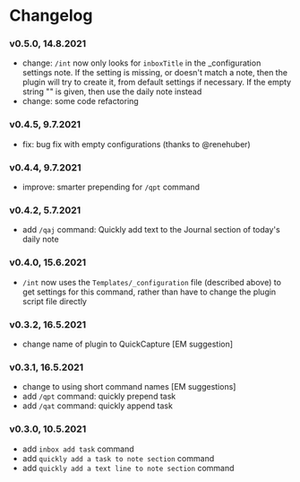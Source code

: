 # Changelog

### v0.5.0, 14.8.2021
- change: `/int` now only looks for `inboxTitle` in the _configuration settings note. If the setting is missing, or doesn't match a note, then the plugin will try to create it, from default settings if necessary. If the empty string "" is given, then use the daily note instead 
- change: some code refactoring

### v0.4.5, 9.7.2021
- fix: bug fix with empty configurations (thanks to @renehuber)

### v0.4.4, 9.7.2021
- improve: smarter prepending for `/qpt` command

### v0.4.2, 5.7.2021
- add `/qaj` command: Quickly add text to the Journal section of today's daily note

### v0.4.0, 15.6.2021
- `/int`  now uses the `Templates/_configuration` file (described above) to get settings for this command, rather than have to change the plugin script file directly

### v0.3.2, 16.5.2021
- change name of plugin to QuickCapture [EM suggestion]

### v0.3.1, 16.5.2021
- change to using short command names [EM suggestions]
- add `/qpt` command: quickly prepend task
- add `/qat` command: quickly append task

### v0.3.0, 10.5.2021
- add `inbox add task` command
- add `quickly add a task to note section` command
- add `quickly add a text line to note section` command
